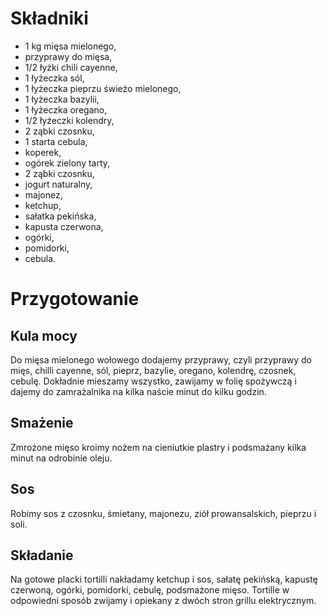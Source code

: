 # Składniki
- 1 kg mięsa mielonego,
- przyprawy do mięsa,
- 1/2 łyżki chili cayenne,
- 1 łyżeczka sól,
- 1 łyżeczka pieprzu świeżo mielonego,
- 1 łyżeczka bazylii,
- 1 łyżeczka oregano,
- 1/2 łyżeczki kolendry,
- 2 ząbki czosnku,
- 1 starta cebula,
- koperek,
- ogórek zielony tarty,
- 2 ząbki czosnku,
- jogurt naturalny,
- majonez,
- ketchup,
- sałatka pekińska,
- kapusta czerwona,
- ogórki,
- pomidorki,
- cebula.
# Przygotowanie
## Kula mocy
Do mięsa mielonego wołowego dodajemy przyprawy, czyli przyprawy do mięs, chilli cayenne, sól, pieprz, bazylie, oregano, kolendrę, czosnek, cebulę. Dokładnie mieszamy wszystko, zawijamy w folię spożywczą i dajemy do zamrażalnika na kilka naście minut do kilku godzin.

## Smażenie
Zmrożone mięso kroimy nożem na cieniutkie plastry i podsmażany kilka minut na odrobinie oleju. 

## Sos
Robimy sos z czosnku, śmietany, majonezu, ziół prowansalskich, pieprzu i soli.

## Składanie
Na gotowe placki tortilli nakładamy ketchup i sos, sałatę pekińską, kapustę czerwoną, ogórki, pomidorki, cebulę, podsmażone mięso.
Tortille w odpowiedni sposób zwijamy i opiekany z dwóch stron grillu elektrycznym.
